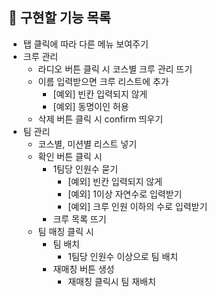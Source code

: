 ## 📌 구현할 기능 목록

- 탭 클릭에 따라 다른 메뉴 보여주기
- 크루 관리
  - 라디오 버튼 클릭 시 코스별 크루 관리 뜨기
  - 이름 입력받으면 크루 리스트에 추가
    - [예외] 빈칸 입력되지 않게
    - [예외] 동명이인 허용
  - 삭제 버튼 클릭 시 confirm 띄우기
- 팀 관리
  - 코스별, 미션별 리스트 넣기
  - 확인 버튼 클릭 시
    - 1팀당 인원수 묻기
      - [예외] 빈칸 입력되지 않게
      - [예외] 1이상 자연수로 입력받기
      - [예외] 크루 인원 이하의 수로 입력받기
    - 크루 목록 뜨기
  - 팀 매칭 클릭 시
    - 팀 배치
      - 1팀당 인원수 이상으로 팀 배치
    - 재매칭 버튼 생성
      - 재매칭 클릭시 팀 재배치
